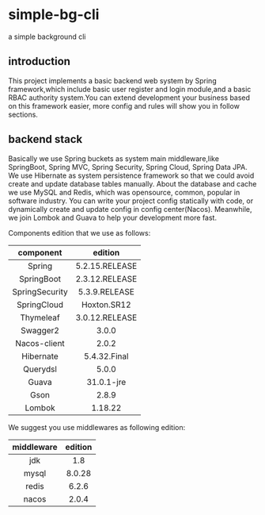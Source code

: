 # simple-bg-cli
a simple background cli

## introduction
This project implements a basic backend web system by Spring framework,which include basic user register and login module,and a basic RBAC authority system.You can extend development your business based on this framework easier, more config and rules will show you in follow sections.

## backend stack
Basically we use Spring buckets as system main middleware,like SpringBoot, Spring MVC, Spring Security, Spring Cloud, Spring Data JPA. We use Hibernate as system persistence framework so that we could avoid create and update database tables manually. About the database and cache we use MySQL and Redis, which was opensource, common, popular in software industry. You can write your project config statically with code, or dynamically create and update config in config center(Nacos). Meanwhile, we join Lombok and Guava to help your development more fast. 

Components edition that we use as follows:

| component | edition |
| :--: | :--: |
| Spring | 5.2.15.RELEASE |
| SpringBoot | 2.3.12.RELEASE |
| SpringSecurity | 5.3.9.RELEASE |
| SpringCloud | Hoxton.SR12 |
| Thymeleaf | 3.0.12.RELEASE |
| Swagger2 | 3.0.0 |
| Nacos-client | 2.0.2 |
| Hibernate | 5.4.32.Final |
| Querydsl | 5.0.0 |
| Guava | 31.0.1-jre |
| Gson | 2.8.9 |
| Lombok | 1.18.22 |

We suggest you use middlewares as following edition:

| middleware | edition |
| :--: | :--: |
| jdk | 1.8 |
| mysql | 8.0.28 |
| redis | 6.2.6 |
| nacos | 2.0.4 |